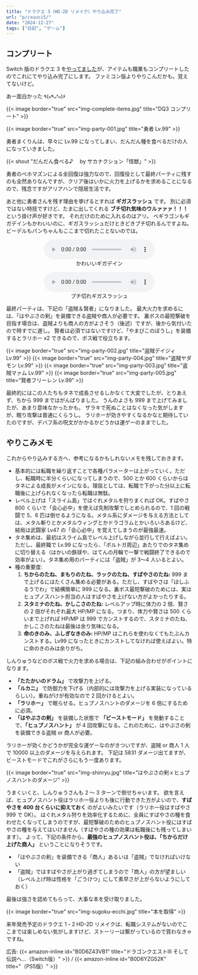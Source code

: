 ```yaml
---
title: "ドラクエ 3（HD-2D リメイク）やり込み完了"
url: "p/cxuuci5/"
date: "2024-12-27"
tags: ["日記", "ゲーム"]
---
```


コンプリート
----

Switch 版のドラクエ 3 を[やってました](/p/t4ontr2/)が、アイテムも職業もコンプリートしたのでこれにてやり込み完了にします。
ファミコン版よりやりこんだかも。覚えてないけど。

あー面白かった ٩(๑❛ᴗ❛๑)۶

{{< image border="true" src="img-complete-items.jpg" title="DQ3 コンプリート" >}}

{{< image border="true" src="img-party-001.jpg" title="勇者 Lv.99" >}}

勇者まくりんは、早々に Lv.99 になってしまい、だんだん種を食べるだけの人になっていきました。

{{< shout "だんだん食べる♪ 　by サカナクション「怪獣」" >}}

勇者のベホマズンによる全回復は強力なので、回復役として最終パーティに残すのも全然ありなんですが、クリア後はいかに火力を上げるかを求めることになるので、残念ですがアリアハンで隠居生活です。

あと他に勇者さんを残す理由を挙げるとすれば **ギガスラッシュ** です。
別に必須ではない特技ですけど、たまに出してくれる **ブチ切れ気味のウルァァァ！！！** という掛け声が好きです。
それだけのために入れるのはアリ。
ベギラゴンもギガデインもかわいいのに、ギガスラッシュだけときどきブチ切れるんですよね。
ビーデルもパンちゃんもここまで切れたことないのでは。

<figure style="text-align: center;">
  <audio controls>
    <source src="/p/cxuuci5/gigadein.m4a" type="audio/mpeg">
    Your browser does not support the audio element.
  </audio>
  <figcaption>かわいいギガデイン</figcaption>
</figure>

<figure style="text-align: center;">
  <audio controls>
    <source src="/p/cxuuci5/uruaa.m4a" type="audio/mpeg">
    Your browser does not support the audio element.
  </audio>
  <figcaption>ブチ切れギガスラッシュ</figcaption>
</figure>

最終パーティは、下記の「盗賊＆賢者」になりました。
最大火力を求めるには、「はやぶさの剣」を装備できる盗賊や商人が必要です。
裏ボスの最短撃破を目指す場合は、盗賊よりも商人の方がよさそう（後述）ですが、後から気付いたので時すでに遅し。
賢者は必須ではないですけど、「やまびこのぼうし」を装備するとラリホー x2 できるので、ボス戦で役立ちます。

{{< image border="true" src="img-party-002.jpg" title="盗賊デイジィ Lv.99" >}}
{{< image border="true" src="img-party-004.jpg" title="盗賊ヤダモン Lv.99" >}}
{{< image border="true" src="img-party-003.jpg" title="盗賊マァム Lv.99" >}}
{{< image border="true" src="img-party-005.jpg" title="賢者フリーレン Lv.99" >}}

最終的にはこの人たちもタネで成長させるしかなくて大変でしたが、とりあえず、ちから 999 まではがんばりました。
うんのよさも 999 まで上げてみましたが、あまり意味なかったかも。
ザラキで死ぬことはなくなった気がしますが、眠り攻撃は普通にくらうし。
ラリホーが効きやすくなるかなと期待していたのですが、デバフ系の呪文がかかるかどうかは運ゲーのままでした。


やりこみメモ
----

これからやり込みする方へ、参考になるかもしれないメモを残しておきます。

- 基本的には転職を繰り返すことで各種パラメーターは上がっていく。ただし、転職時に半分くらいになってしまうので、500 とか 600 くらいからはタネによる成長がメインになる。理屈としては、転職で下がった分以上に転職後に上げられなくなったら転職は無駄。
- レベル上げは「スライム島」ではぐれメタルを狩りまくれば OK。すばやさ 800 くらいで「会心必中」を使えば先制攻撃でしとめられるので、1 回の戦闘で 5、6 匹は倒せるようになる。メタル系にダメージを与える方法としては、メタル斬りとかメタルウィングとかドラゴラムとかいろいろあるけど、結局は武闘家 Lv47 の「会心必中」を覚えてしまうのが最強最速。
- タネ集めは、最初はスライム島でレベル上げしながら並行して行えばよい。ただし、最終職で Lv.99 になったら、「ポルトガ周辺」あたりでのタネ集めに切り替える（はかいの鉄球や、はてんの月輪で一撃で戦闘終了できるので効率がよい）。タネ集め用のパーティには「盗賊」が 3〜4 人いるとよい。
- 種の重要度:
  1. <b>ちからのたね、まもりのたね、ラックのたね、すばやさのたね:</b> 999 まで上げるにはたくさん集める必要がある。ただし、すばやさは「ほしふるうでわ」で結構簡単に 999 になる。裏ボス最短撃破のためには、実はヒュプノスハント担当の人はすばやさを上げない方がよかったりする。
  2. <b>スタミナのたね、かしこさのたね:</b> レベルアップ時に体力の 2 倍、賢さの 2 倍がそれぞれ最大 HP/MP になる。つまり、体力や賢さは 500 くらいまで上げれば HP/MP は 999 でカンストするので、スタミナのたね、かしこさのたねは最後は余り気味になる。
  3. <b>命のきのみ、ふしぎなきのみ:</b> HP/MP はこれらを使わなくてもたぶんカンストする。Lv99 になったときにカンストしてなければ使えばよい。特に命のきのみは余りがち。

しんりゅうなどのボス戦で火力を求める場合は、下記の組み合わせがポイントになります。

- **「たたかいのドラム」** で攻撃力を上げる。
- **「ルカニ」** で防御力を下げる（内部的には攻撃力を上げる実装になっているらしい）。重ねがけが有効なので 2 回かけるとよい。
- **「ラリホー」** で眠らせる。ヒュプノスハントのダメージを 6 倍にするために必須。
- **「はやぶさの剣」** を装備した状態で **「ビーストモード」** を発動することで、**「ヒュプノスハント」** が 4 回攻撃になる。これのために、はやぶさの剣を装備できる盗賊 or 商人が必要。

ラリホーが効くかどうかが完全な運ゲーなのがきついですが、盗賊 or 商人 1 人で 10000 以上のダメージを与えられます。
下記は 5831 ダメージ出てますが、ビーストモードでこれがさらにもう一度あります。

{{< image border="true" src="img-shinryu.jpg" title="はやぶさの剣ｘヒュプノスハントのダメージ" >}}

うまくいくと、しんりゅうさんも 2 〜 3 ターンで倒せちゃいます。
欲を言えば、ヒュプノスハント役はラリホー役よりも後に行動できた方がよいので、**すばやさを 400 台くらいに抑えておく** のがよいみたいです（ラリホー役はすばやさ 999 で OK）。
はぐれメタル狩りを効率化するために、全員にすばやさの種を食わせたくなってしまうのですが、最短撃破のためのヒュプノスハント役にはすばやさの種を与えてはいけません（すばやさの種の効果は転職後にも残ってしまいます）。
よって、下記の条件から、**最強のヒュプノスハント役は、「ちからだけ上げた商人」** ということになりそうです。

- 「はやぶさの剣」を装備できる「商人」あるいは「盗賊」でなければいけない
- 「盗賊」ではすばやさが上がり過ぎてしまうので「商人」の方が望ましい（レベル上げ時は性格を「ごうけつ」にして素早さが上がらないようにしておく）

最後は強さを認めてもらって、大事な本を受け取りました。

{{< image border="true" src="img-sugoku-ecchi.jpg" title="本を取得" >}}

来年発売予定のドラクエ 1・2 HD-2D リメイクは、転職システムがないのでここまでは楽しめない気がしますけど、ストーリーは繋がっているので買わなきゃですね。

広告: {{< amazon-inline id="B0D6Z43VB1" title="ドラゴンクエストIII そして伝説へ...（Switch版）" >}} / {{< amazon-inline id="B0D6YZG52K" title="（PS5版）" >}}


